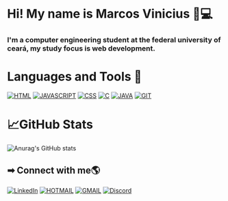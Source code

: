# Hi! My name is Marcos Vinicius 👋💻 
### I'm a computer engineering student at the federal university of ceará, my study focus is web development.


# Languages and Tools 🔧
[![HTML](https://img.shields.io/badge/HTML-239120?style=for-the-badge&logo=html5&logoColor=white)]() 
[![JAVASCRIPT](https://img.shields.io/badge/JavaScript-F7DF1E?style=for-the-badge&logo=javascript&logoColor=black)]() 
[![CSS](https://img.shields.io/badge/CSS-239120?&style=for-the-badge&logo=css3&logoColor=white)]() 
[![C](https://img.shields.io/badge/C-00599C?style=for-the-badge&logo=c&logoColor=white)]() 
[![JAVA](https://img.shields.io/badge/Java-ED8B00?style=for-the-badge&logo=java&logoColor=white)]() 
[![GIT](https://img.shields.io/badge/GitHub-100000?style=for-the-badge&logo=github&logoColor=white)]() 

# 📈GitHub Stats
![Anurag's GitHub stats](https://github-readme-stats.vercel.app/api?username=MarcosVini9999&show_icons=true&theme=dark)

## ➡ Connect with me🌎
[![LinkedIn](https://img.shields.io/badge/LinkedIn-0077B5?style=for-the-badge&logo=linkedin&logoColor=white)](https://br.linkedin.com/in/marcosvinciusandradedesousa)
[![HOTMAIL](https://img.shields.io/badge/Microsoft_Outlook-0078D4?style=for-the-badge&logo=microsoft-outlook&logoColor=white)](marcosviniciusandradedesousa@hotmail.com)
[![GMAIL](https://img.shields.io/badge/Gmail-D14836?style=for-the-badge&logo=gmail&logoColor=white)](marcosviniciusandradedesousa@gmail.com)
[![Discord](https://img.shields.io/badge/Discord-7289DA?style=for-the-badge&logo=discord&logoColor=white)](https://discordapp.com/users/247005315327852545)

